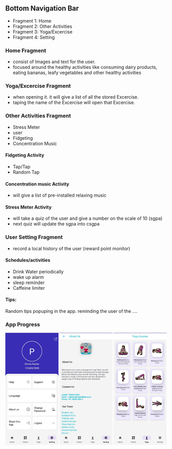 ## Bottom Navigation Bar 
- Fragment 1: Home 
- Fragment 2: Other Activities
- Fragment 3: Yoga/Excercise
- Fragment 4: Setting 



### Home Fragment 
- consist of Images and text for the user. 
- focused around the healthy activities like consuming dairy products, eating bananas, leafy vegetables and other healthy activities

### Yoga/Excercise Fragment 
- when opening it. it will give a list of all the stored Excercise. 
- taping the name of the Excercise will  open that Excercise.

### Other Activities Fragment
- Stress Meter
- user
- Fidgeting
- Concentration Music

#### Fidgeting Activity 
- Tap/Tap 
- Random Tap 

 
#### Concentration music Activity
- will give a list of pre-installed relaxing music

#### Stress Meter Activity 
- will take a quiz of the user and give a number on the scale of 10 (sgpa)
- next quiz will update the sgpa into csgpa


### User Setting Fragment 
- record a local history of the user (reward point monitor)

#### Schedules/activities
- Drink Water periodically
- wake up alarm 
- sleep reminder 
- Caffeine limiter 

#### Tips:
Random tips popuping in the app. reminding the user of the ....

### App Progress

<div style="display: flex; justify-content: space-between;">
  <img src="./images/p1.jpeg" alt="First Image" style="width:33%;"/>
  <img src="./images/p2.jpeg" alt="Second Image" style="width:33%;"/>
  <img src="./images/p3.jpeg" alt="Third Image" style="width:33%;"/>
</div>

